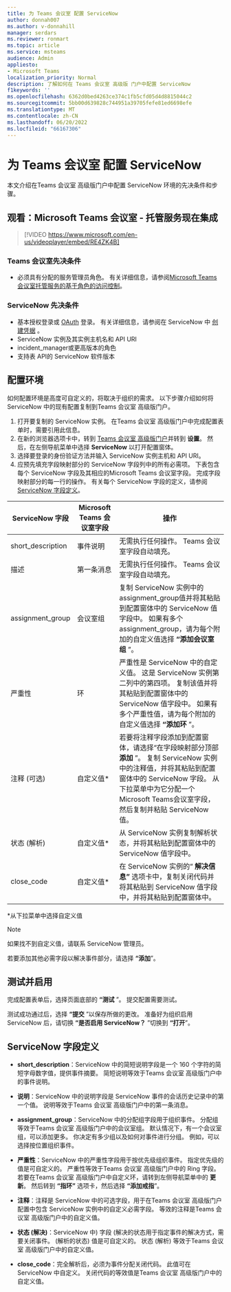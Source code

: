```yaml
---
title: 为 Teams 会议室 配置 ServiceNow
author: donnah007
ms.author: v-donnahill
manager: serdars
ms.reviewer: ronmart
ms.topic: article
ms.service: msteams
audience: Admin
appliesto:
- Microsoft Teams
localization_priority: Normal
description: 了解如何在 Teams 会议室 高级版 门户中配置 ServiceNow
f1keywords: ''
ms.openlocfilehash: 6362d0bed4263ce374c1fb5cfd05d4d8815044c2
ms.sourcegitcommit: 5bb00d639828c744951a39705fefe81ed6698efe
ms.translationtype: MT
ms.contentlocale: zh-CN
ms.lasthandoff: 06/20/2022
ms.locfileid: "66167306"
---
```

# <a name="configure-servicenow-for-teams-rooms"></a>为 Teams 会议室 配置 ServiceNow

本文介绍在Teams 会议室 高级版门户中配置 ServiceNow 环境的先决条件和步骤。

## <a name="watch-microsoft-teams-rooms--managed-services-service-now-integration"></a>观看：Microsoft Teams 会议室 - 托管服务现在集成

> [!VIDEO https://www.microsoft.com/en-us/videoplayer/embed/RE4ZK4B]


### <a name="teams-rooms-prerequisites"></a>Teams 会议室先决条件

- 必须具有分配的服务管理员角色。 有关详细信息，请参阅[Microsoft Teams 会议室托管服务的基于角色的访问控制](microsoft-teams-rooms-premium-rbac.md)。

### <a name="servicenow-prerequisites"></a>ServiceNow 先决条件

- 基本授权登录或 [OAuth](https://docs.servicenow.com/bundle/rome-platform-administration/page/administer/security/concept/c_OAuthApplications.html) 登录。 有关详细信息，请参阅在 ServiceNow 中 [创建凭据](https://developer.servicenow.com/dev.do#!/learn/learning-plans/rome/servicenow_application_developer/app_store_learnv2_rest_rome_creating_credentials) 。
- ServiceNow 实例及其实例主机名和 API URI
- incident_manager或更高版本的角色
- 支持表 API的 ServiceNow 软件版本

## <a name="configure-your-environment"></a>配置环境

如何配置环境是高度可自定义的，将取决于组织的需求。 以下步骤介绍如何将 ServiceNow 中的现有配置复制到Teams 会议室 高级版门户。

1. 打开要复制的 ServiceNow 实例。 在Teams 会议室 高级版门户中完成配置表单时，需要引用此信息。
2. 在新的浏览器选项卡中，转到 [Teams 会议室 高级版门户](https://portal.rooms.microsoft.com/)并转到 **设置**。 然后，在左侧导航菜单中选择 **ServiceNow** 以打开配置窗体。
3. 选择要登录的身份验证方法并输入 ServiceNow 实例主机和 API URI。
4. 应预先填充字段映射部分的 ServiceNow 字段列中的所有必需项。 下表包含每个 ServiceNow 字段及其相应的Microsoft Teams 会议室字段。 完成字段映射部分的每一行的操作。 有关每个 ServiceNow 字段的定义，请参阅 [ServiceNow 字段定义](#servicenow-field-definitions)。

| ServiceNow 字段 | Microsoft Teams 会议室字段 | 操作 |
| --- | --- | --- |
| short_description | 事件说明 | 无需执行任何操作。 Teams 会议室字段自动填充。 |
| 描述 | 第一条消息 | 无需执行任何操作。 Teams 会议室字段自动填充。 |
| assignment_group | 会议室组 | 复制 ServiceNow 实例中的assignment_group值并将其粘贴到配置窗体中的 ServiceNow 值字段中。 如果有多个assignment_group，请为每个附加的自定义值选择 **“添加会议室组** ”。 |
| 严重性 | 环 | 严重性是 ServiceNow 中的自定义值。 这是 ServiceNow 实例第二列中的第四项。 复制该值并将其粘贴到配置窗体中的 ServiceNow 值字段中。 如果有多个严重性值，请为每个附加的自定义值选择 **“添加环** ”。 |
| 注释 (可选)  | 自定义值* | 若要将注释字段添加到配置窗体，请选择“在字段映射部分顶部 **添加** ”。 复制 ServiceNow 实例中的注释值，并将其粘贴到配置窗体中的 ServiceNow 字段。 从下拉菜单中为它分配一个Microsoft Teams会议室字段，然后复制并粘贴 ServiceNow 值。 |
| 状态 (解析)  | 自定义值* | 从 ServiceNow 实例复制解析状态，并将其粘贴到配置窗体中的 ServiceNow 值字段中。 |
| close_code | 自定义值* | 在 ServiceNow 实例的“ **解决信息”** 选项卡中，复制关闭代码并将其粘贴到 ServiceNow 值字段中，并将其粘贴到配置窗体中。 |

*从下拉菜单中选择自定义值

>[!NOTE]
>如果找不到自定义值，请联系 ServiceNow 管理员。

若要添加其他必需字段以解决事件部分，请选择 **“添加**”。

## <a name="test-and-enable"></a>测试并启用

完成配置表单后，选择页面底部的 **“测试** ”。 提交配置需要测试。

测试成功通过后，选择 **“提交** ”以保存所做的更改。 准备好为组织启用 ServiceNow 后，请切换 **“是否启用 ServiceNow？** ”切换到 **“打开**”。

## <a name="servicenow-field-definitions"></a>ServiceNow 字段定义

- **short_description**：ServiceNow 中的简短说明字段是一个 160 个字符的简短字母数字值，提供事件摘要。 简短说明等效于Teams 会议室 高级版门户中的事件说明。

- **说明**：ServiceNow 中的说明字段是 ServiceNow 事件的会话历史记录中的第一个值。 说明等效于Teams 会议室 高级版门户中的第一条消息。

- **assignment_group**：ServiceNow 中的分配组字段用于组织事件。 分配组等效于Teams 会议室 高级版门户中的会议室组。 默认情况下，有一个会议室组，可以添加更多。 你决定有多少组以及如何对事件进行分组。 例如，可以选择按位置组织事件。

- **严重性**：ServiceNow 中的严重性字段用于按优先级组织事件。 指定优先级的值是可自定义的。 严重性等效于Teams 会议室 高级版门户中的 Ring 字段。 若要在Teams 会议室 高级版门户中自定义环，请转到左侧导航菜单中的 **更新**。 然后转到 **“指环”** 选项卡，然后选择 **“添加戒指**”。

- **注释**：注释是 ServiceNow 中的可选字段，用于在Teams 会议室 高级版门户配置中包含 ServiceNow 实例中的自定义必需字段。 等效的注释是Teams 会议室 高级版门户中的自定义值。

- **状态 (解决)**：ServiceNow 中) 字段 (解决的状态用于指定事件的解决方式，需要关闭事件。  (解析的状态) 值是可自定义的。 状态 (解析) 等效于Teams 会议室 高级版门户中的自定义值。

- **close_code**：完全解析后，必须为事件分配关闭代码。 此值可在 ServiceNow 中自定义。 关闭代码的等效值是Teams 会议室 高级版门户中的自定义值。
